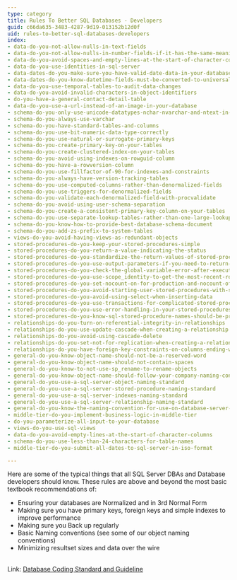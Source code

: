 ```yaml
---
type: category
title: Rules To Better SQL Databases - Developers
guid: c66da635-3483-4287-9d19-013152b12d0f
uid: rules-to-better-sql-databases-developers
index:
- data-do-you-not-allow-nulls-in-text-fields
- data-do-you-not-allow-nulls-in-number-fields-if-it-has-the-same-meaning-as-zero
- data-do-you-avoid-spaces-and-empty-lines-at-the-start-of-character-columns
- data-do-you-use-identities-in-sql-server
- data-dates-do-you-make-sure-you-have-valid-date-data-in-your-database
- data-dates-do-you-know-datetime-fields-must-be-converted-to-universal-time
- data-do-you-use-temporal-tables-to-audit-data-changes
- data-do-you-avoid-invalid-characters-in-object-identifiers
- do-you-have-a-general-contact-detail-table
- data-do-you-use-a-url-instead-of-an-image-in-your-database
- schema-do-you-only-use-unicode-datatypes-nchar-nvarchar-and-ntext-in-special-circumstances
- schema-do-you-always-use-varchar
- schema-do-you-have-standard-tables-and-columns
- schema-do-you-use-bit-numeric-data-type-correctly
- schema-do-you-use-natural-or-surrogate-primary-keys
- schema-do-you-create-primary-key-on-your-tables
- schema-do-you-create-clustered-index-on-your-tables
- schema-do-you-avoid-using-indexes-on-rowguid-column
- schema-do-you-have-a-rowversion-column
- schema-do-you-use-fillfactor-of-90-for-indexes-and-constraints
- schema-do-you-always-have-version-tracking-tables
- schema-do-you-use-computed-columns-rather-than-denormalized-fields
- schema-do-you-use-triggers-for-denormalized-fields
- schema-do-you-validate-each-denormalized-field-with-procvalidate
- schema-do-you-avoid-using-user-schema-separation
- schema-do-you-create-a-consistent-primary-key-column-on-your-tables
- schema-do-you-use-separate-lookup-tables-rather-than-one-large-lookup-table-for-your-lookup-data
- schema-do-you-know-how-to-provide-best-database-schema-document
- schema-do-you-add-zs-prefix-to-system-tables
- views-do-you-avoid-having-views-as-redundant-objects
- stored-procedures-do-you-keep-your-stored-procedures-simple
- stored-procedures-do-you-return-a-value-indicating-the-status
- stored-procedures-do-you-standardize-the-return-values-of-stored-procedures-for-success-and-failures
- stored-procedures-do-you-use-output-parameters-if-you-need-to-return-the-value-of-variables
- stored-procedures-do-you-check-the-global-variable-error-after-executing-a-data-manipulation-statement
- stored-procedures-do-you-use-scope_identity-to-get-the-most-recent-row-identity
- stored-procedures-do-you-set-nocount-on-for-production-and-nocount-off-off-for-development-debugging-purposes
- stored-procedures-do-you-avoid-starting-user-stored-procedures-with-system-prefix-sp_-or-dt_
- stored-procedures-do-you-avoid-using-select-when-inserting-data
- stored-procedures-do-you-use-transactions-for-complicated-stored-procedures
- stored-procedures-do-you-use-error-handling-in-your-stored-procedures
- stored-procedures-do-you-know-sql-stored-procedure-names-should-be-prefixed-with-the-owner
- relationships-do-you-turn-on-referential-integrity-in-relationships
- relationships-do-you-use-update-cascade-when-creating-a-relationship
- relationships-do-you-avoid-using-cascade-delete
- relationships-do-you-set-not-for-replication-when-creating-a-relationship
- relationships-do-you-have-foreign-key-constraints-on-columns-ending-with-id
- general-do-you-know-object-name-should-not-be-a-reserved-word
- general-do-you-know-object-name-should-not-contain-spaces
- general-do-you-know-to-not-use-sp_rename-to-rename-objects
- general-do-you-know-object-name-should-follow-your-company-naming-conventions
- general-do-you-use-a-sql-server-object-naming-standard
- general-do-you-use-a-sql-server-stored-procedure-naming-standard
- general-do-you-use-a-sql-server-indexes-naming-standard
- general-do-you-use-a-sql-server-relationship-naming-standard
- general-do-you-know-the-naming-convention-for-use-on-database-server-test-and-production
- middle-tier-do-you-implement-business-logic-in-middle-tier
- do-you-parameterize-all-input-to-your-database
- views-do-you-use-sql-views
- data-do-you-avoid-empty-lines-at-the-start-of-character-columns
- schema-do-you-use-less-than-24-characters-for-table-names
- middle-tier-do-you-submit-all-dates-to-sql-server-in-iso-format

---
```

<p class="ssw15-rteElement-P">​Here are some of the typical things that all SQL Server DBAs and Database developers should know. These rules are above and beyond the most basic textbook recommendations of&#58;</p><ul><li>​Ensuring your databases are Normalized and in 3rd Normal Form&#160;</li><li>Making sure you have primary keys, foreign keys and simple indexes to improve performance&#160;</li><li>Making sure you Back up regularly&#160;</li><li>​Basic Naming conventions (see some of our object naming conventions)&#160;</li><li>Minimizing resultset sizes and data over the wire​​​​</li></ul><div><br></div><div>Link&#58;&#160;<a href="http&#58;//www.nyx.net/~bwunder/dbChangeControl/standard.htm">Database Coding Standard and Guideline​</a><br></div>


